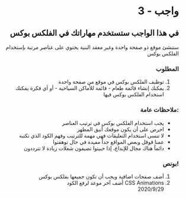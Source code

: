 <div dir="rtl">

# واجب - 3

## في هذا الواجب ستستخدم مهاراتك في الفلكس بوكس

ستنشئ موقع ذو صفحة واحدة وغير معقد البنية يحتوي على عناصر مرتبة بإستخدام الفلكس بوكس

### المطلوب

1. توظيف الفلكس بوكس في موقع من صفحة واحدة
2. يمكنك إنشاء قائمة طعام - قائمة للأماكن السياحية - أو أي فكرة يمكنك استخدام الفلكس بوكس فيها

### :ملاحظات عامة

- يجب استخدام الفلكس بوكس في ترتيب العناصر
- احرص على أن يكون موقعك أنيق المظهر
- لا تنسى استخدام التعليقات فهي مهمة للترتيب وفهم الكود الذي تكتبه
- عمنا قوقل وبعض المواقع جداً مفيدة في حال توهقتوا
- دائماً هناك مجال للإبداع، إذا حبيتوا تضيفون شغلات زيادة لا تترددون

### !بونص

1. أضف صفحات اضافية ويجب أن تكون جميعها بفلكس بوكس
2. CSS Animations أضف
   آخر موعد لرفع الكود\
   2020/9/29

</div>
